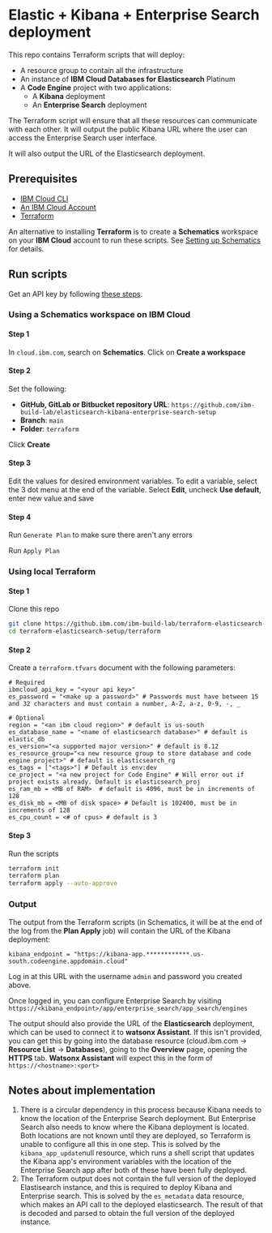 # Elastic + Kibana + Enterprise Search deployment

This repo contains Terraform scripts that will deploy:

- A resource group to contain all the infrastructure
- An instance of **IBM Cloud Databases for Elasticsearch** Platinum
- A **Code Engine** project with two applications:
    - A **Kibana** deployment
    - An **Enterprise Search** deployment

The Terraform script will ensure that all these resources can communicate with each other. It will output the public Kibana URL where the user can access the Enterprise Search user interface.

It will also output the URL of the Elasticsearch deployment.

## Prerequisites

- [IBM Cloud CLI](https://cloud.ibm.com/docs/cli?topic=cli-getting-started)
- [An IBM Cloud Account](https://cloud.ibm.com/registration)
- [Terraform](https://www.terraform.io/)

An alternative to installing **Terraform** is to create a **Schematics** workspace on your **IBM Cloud** account to run these scripts. See [Setting up Schematics](https://cloud.ibm.com/docs/schematics?topic=schematics-sch-create-wks&interface=ui) for details.
## Run scripts
Get an API key by following [these steps](https://cloud.ibm.com/docs/account?topic=account-userapikey&interface=ui#create_user_key).


### Using a Schematics workspace on IBM Cloud

#### Step 1 

In `cloud.ibm.com`, search on **Schematics**.  Click on **Create a workspace**

#### Step 2 

Set the following:
- **GitHub, GitLab or Bitbucket repository URL**: `https://github.com/ibm-build-lab/elasticsearch-kibana-enterprise-search-setup`
- **Branch**: `main`
- **Folder**: `terraform` 

Click **Create**
#### Step 3

Edit the values for desired environment variables. To edit a variable, select the 3 dot menu at the end of the variable. Select **Edit**, uncheck **Use default**, enter new value and save
#### Step 4
Run `Generate Plan` to make sure there aren't any errors

Run `Apply Plan`

### Using local Terraform 

#### Step 1

Clone this repo

```sh
git clone https://github.ibm.com/ibm-build-lab/terraform-elasticsearch-setup.git
cd terraform-elasticsearch-setup/terraform
```

#### Step 2

Create a `terraform.tfvars` document with the following parameters:

```
# Required
ibmcloud_api_key = "<your api key>"
es_password = "<make up a password>" # Passwords must have between 15 and 32 characters and must contain a number, A-Z, a-z, 0-9, -, _

# Optional
region = "<an ibm cloud region>" # default is us-south
es_database_name = "<name of elasticsearch database>" # default is elastic_db
es_version="<a supported major version>" # default is 8.12
es_resource_group="<a new resource group to store database and code engine project>" # default is elasticsearch_rg
es_tags = ["<tags>"] # Default is env:dev
ce_project = "<a new project for Code Engine" # Will error out if project exists already. Default is elasticsearch_proj
es_ram_mb = <MB of RAM>  # default is 4096, must be in increments of 128
es_disk_mb = <MB of disk space> # Default is 102400, must be in increments of 128
es_cpu_count = <# of cpus> # default is 3
```

#### Step 3

Run the scripts
```sh
terraform init
terraform plan
terraform apply --auto-approve
```

### Output

The output from the Terraform scripts (in Schematics, it will be at the end of the log from the **Plan Apply** job) will contain the URL of the Kibana deployment:

```
kibana_endpoint = "https://kibana-app.************.us-south.codeengine.appdomain.cloud"
```

Log in at this URL with the username `admin` and password you created above.

Once logged in, you can configure Enterprise Search by visiting `https://<kibana_endpoint>/app/enterprise_search/app_search/engines`

The output should also provide the URL of the **Elasticsearch** deployment, which can be used to connect it to **watsonx Assistant**. If this isn't provided, you can get this by going into the database resource (cloud.ibm.com -> **Resource List** -> **Databases**), going to the **Overview** page, opening the **HTTPS** tab. **Watsonx Assistant** will expect this in the form of `https://<hostname>:<port>`

## Notes about implementation

1. There is a circular dependency in this process because Kibana needs to know the location of the Enterprise Search deployment. But Enterprise Search also needs to know where the Kibana deployment is located. Both locations are not known until they are deployed, so Terraform is unable to configure all this in one step. This is solved by the `kibana_app_update`null resource, which runs a shell script that updates the Kibana app's environment variables with the location of the Enterprise Search app after both of these have been fully deployed. 
2. The Terraform output does not contain the full version of the deployed Elastisearch instance, and this is required to deploy Kibana and Enterprise search. This is solved by the `es_metadata` data resource, which makes an API call to the deployed elasticsearch. The result of that is decoded and parsed to obtain the full version of the deployed instance. 
